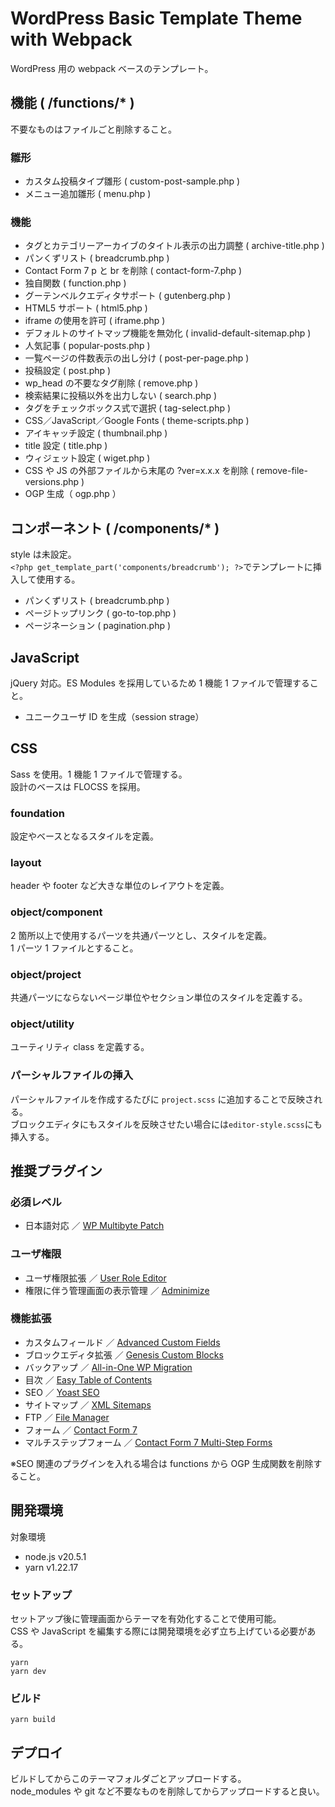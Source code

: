 # WordPress Basic Template Theme with Webpack

WordPress 用の webpack ベースのテンプレート。

## 機能 ( /functions/\* )

不要なものはファイルごと削除すること。

### 雛形

- カスタム投稿タイプ雛形 ( custom-post-sample.php )
- メニュー追加雛形 ( menu.php )

### 機能

- タグとカテゴリーアーカイブのタイトル表示の出力調整 ( archive-title.php )
- パンくずリスト ( breadcrumb.php )
- Contact Form 7 p と br を削除 ( contact-form-7.php )
- 独自関数 ( function.php )
- グーテンベルクエディタサポート ( gutenberg.php )
- HTML5 サポート ( html5.php )
- iframe の使用を許可 ( iframe.php )
- デフォルトのサイトマップ機能を無効化 ( invalid-default-sitemap.php )
- 人気記事 ( popular-posts.php )
- 一覧ページの件数表示の出し分け ( post-per-page.php )
- 投稿設定 ( post.php )
- wp_head の不要なタグ削除 ( remove.php )
- 検索結果に投稿以外を出力しない ( search.php )
- タグをチェックボックス式で選択 ( tag-select.php )
- CSS／JavaScript／Google Fonts ( theme-scripts.php )
- アイキャッチ設定 ( thumbnail.php )
- title 設定 ( title.php )
- ウィジェット設定 ( wiget.php )
- CSS や JS の外部ファイルから末尾の ?ver=x.x.x を削除 ( remove-file-versions.php )
- OGP 生成（ ogp.php ）

## コンポーネント ( /components/\* )

style は未設定。<br>`<?php get_template_part('components/breadcrumb'); ?>`でテンプレートに挿入して使用する。

- パンくずリスト ( breadcrumb.php )
- ページトップリンク ( go-to-top.php )
- ページネーション ( pagination.php )

## JavaScript

jQuery 対応。ES Modules を採用しているため 1 機能 1 ファイルで管理すること。

- ユニークユーザ ID を生成（session strage）

## CSS

Sass を使用。1 機能 1 ファイルで管理する。<br>設計のベースは FLOCSS を採用。

### foundation

設定やベースとなるスタイルを定義。

### layout

header や footer など大きな単位のレイアウトを定義。

### object/component

2 箇所以上で使用するパーツを共通パーツとし、スタイルを定義。<br>1 パーツ 1 ファイルとすること。

### object/project

共通パーツにならないページ単位やセクション単位のスタイルを定義する。

### object/utility

ユーティリティ class を定義する。

### パーシャルファイルの挿入

パーシャルファイルを作成するたびに `project.scss` に追加することで反映される。<br>ブロックエディタにもスタイルを反映させたい場合には`editor-style.scss`にも挿入する。

## 推奨プラグイン

### 必須レベル

- 日本語対応 ／ [WP Multibyte Patch](https://ja.wordpress.org/plugins/wp-multibyte-patch/)

### ユーザ権限

- ユーザ権限拡張 ／ [User Role Editor](https://ja.wordpress.org/plugins/user-role-editor/)
- 権限に伴う管理画面の表示管理 ／ [Adminimize](https://ja.wordpress.org/plugins/adminimize/)

### 機能拡張

- カスタムフィールド ／ [Advanced Custom Fields](https://ja.wordpress.org/plugins/advanced-custom-fields/)
- ブロックエディタ拡張 ／ [Genesis Custom Blocks](https://ja.wordpress.org/plugins/genesis-custom-blocks/)
- バックアップ ／ [All-in-One WP Migration](https://ja.wordpress.org/plugins/all-in-one-wp-migration/)
- 目次 ／ [Easy Table of Contents](https://ja.wordpress.org/plugins/easy-table-of-contents/)
- SEO ／ [Yoast SEO](https://ja.wordpress.org/plugins/wordpress-seo/)
- サイトマップ ／ [XML Sitemaps](https://ja.wordpress.org/plugins/google-sitemap-generator/)
- FTP ／ [File Manager](https://ja.wordpress.org/plugins/wp-file-manager/)
- フォーム ／ [Contact Form 7](https://ja.wordpress.org/plugins/contact-form-7/)
- マルチステップフォーム ／ [Contact Form 7 Multi-Step Forms](https://ja.wordpress.org/plugins/contact-form-7-multi-step-module/)

※SEO 関連のプラグインを入れる場合は functions から OGP 生成関数を削除すること。

## 開発環境

対象環境

- node.js v20.5.1
- yarn v1.22.17

### セットアップ

セットアップ後に管理画面からテーマを有効化することで使用可能。<br>CSS や JavaScript を編集する際には開発環境を必ず立ち上げている必要がある。

```
yarn
yarn dev
```

### ビルド

```
yarn build
```

## デプロイ

ビルドしてからこのテーマフォルダごとアップロードする。<br>node_modules や git など不要なものを削除してからアップロードすると良い。
